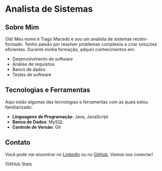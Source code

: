 # Analista de Sistemas

## Sobre Mim
Olá! Meu nome é Tiago Macedo e sou um analista de sistemas recém-formado. Tenho paixão por resolver problemas complexos e criar soluções eficientes. Durante minha formação, adquiri conhecimentos em:

- Desenvolvimento de software
- Análise de requisitos
- Banco de dados
- Testes de software

## Tecnologias e Ferramentas
Aqui estão algumas das tecnologias e ferramentas com as quais estou familiarizado:

- **Linguagens de Programação**: Java, JavaScript
- **Banco de Dados**: MySQL
- **Controle de Versão**: Git

## Contato
Você pode me encontrar no [LinkedIn](https://www.linkedin.com/in/tiago-macedo-545059167/) ou no [GitHub](https://github.com/TiagodMacedo). Vamos nos conectar!

!GitHub Stats
